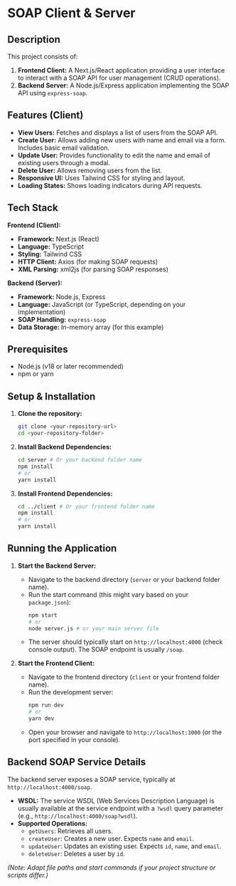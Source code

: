 # SOAP Client & Server

## Description

This project consists of:

1.  **Frontend Client:** A Next.js/React application providing a user interface to interact with a SOAP API for user management (CRUD operations).
2.  **Backend Server:** A Node.js/Express application implementing the SOAP API using `express-soap`.

## Features (Client)

*   **View Users:** Fetches and displays a list of users from the SOAP API.
*   **Create User:** Allows adding new users with name and email via a form. Includes basic email validation.
*   **Update User:** Provides functionality to edit the name and email of existing users through a modal.
*   **Delete User:** Allows removing users from the list.
*   **Responsive UI:** Uses Tailwind CSS for styling and layout.
*   **Loading States:** Shows loading indicators during API requests.

## Tech Stack

**Frontend (Client):**

*   **Framework:** Next.js (React)
*   **Language:** TypeScript
*   **Styling:** Tailwind CSS
*   **HTTP Client:** Axios (for making SOAP requests)
*   **XML Parsing:** xml2js (for parsing SOAP responses)

**Backend (Server):**

*   **Framework:** Node.js, Express
*   **Language:** JavaScript (or TypeScript, depending on your implementation)
*   **SOAP Handling:** `express-soap`
*   **Data Storage:** In-memory array (for this example)

## Prerequisites

*   Node.js (v18 or later recommended)
*   npm or yarn

## Setup & Installation

1.  **Clone the repository:**
    ```bash
    git clone <your-repository-url>
    cd <your-repository-folder>
    ```

2.  **Install Backend Dependencies:**
    ```bash
    cd server # Or your backend folder name
    npm install
    # or
    yarn install
    ```

3.  **Install Frontend Dependencies:**
    ```bash
    cd ../client # Or your frontend folder name
    npm install
    # or
    yarn install
    ```

## Running the Application

1.  **Start the Backend Server:**
    *   Navigate to the backend directory (`server` or your backend folder name).
    *   Run the start command (this might vary based on your `package.json`):
        ```bash
        npm start
        # or
        node server.js # or your main server file
        ```
    *   The server should typically start on `http://localhost:4000` (check console output). The SOAP endpoint is usually `/soap`.

2.  **Start the Frontend Client:**
    *   Navigate to the frontend directory (`client` or your frontend folder name).
    *   Run the development server:
        ```bash
        npm run dev
        # or
        yarn dev
        ```
    *   Open your browser and navigate to `http://localhost:3000` (or the port specified in your console).

## Backend SOAP Service Details

The backend server exposes a SOAP service, typically at `http://localhost:4000/soap`.

*   **WSDL:** The service WSDL (Web Services Description Language) is usually available at the service endpoint with a `?wsdl` query parameter (e.g., `http://localhost:4000/soap?wsdl`).
*   **Supported Operations:**
    *   `getUsers`: Retrieves all users.
    *   `createUser`: Creates a new user. Expects `name` and `email`.
    *   `updateUser`: Updates an existing user. Expects `id`, `name`, and `email`.
    *   `deleteUser`: Deletes a user by `id`.

*(Note: Adapt file paths and start commands if your project structure or scripts differ.)*
